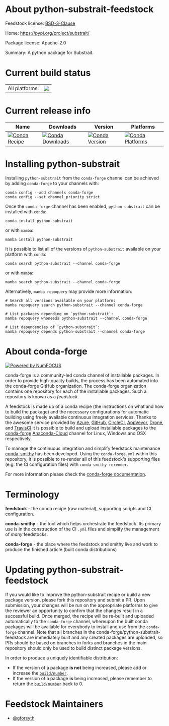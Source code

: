 About python-substrait-feedstock
================================

Feedstock license: [BSD-3-Clause](https://github.com/conda-forge/python-substrait-feedstock/blob/main/LICENSE.txt)

Home: https://pypi.org/project/substrait/

Package license: Apache-2.0

Summary: A python package for Substrait.

Current build status
====================


<table><tr><td>All platforms:</td>
    <td>
      <a href="https://dev.azure.com/conda-forge/feedstock-builds/_build/latest?definitionId=19673&branchName=main">
        <img src="https://dev.azure.com/conda-forge/feedstock-builds/_apis/build/status/python-substrait-feedstock?branchName=main">
      </a>
    </td>
  </tr>
</table>

Current release info
====================

| Name | Downloads | Version | Platforms |
| --- | --- | --- | --- |
| [![Conda Recipe](https://img.shields.io/badge/recipe-python--substrait-green.svg)](https://anaconda.org/conda-forge/python-substrait) | [![Conda Downloads](https://img.shields.io/conda/dn/conda-forge/python-substrait.svg)](https://anaconda.org/conda-forge/python-substrait) | [![Conda Version](https://img.shields.io/conda/vn/conda-forge/python-substrait.svg)](https://anaconda.org/conda-forge/python-substrait) | [![Conda Platforms](https://img.shields.io/conda/pn/conda-forge/python-substrait.svg)](https://anaconda.org/conda-forge/python-substrait) |

Installing python-substrait
===========================

Installing `python-substrait` from the `conda-forge` channel can be achieved by adding `conda-forge` to your channels with:

```
conda config --add channels conda-forge
conda config --set channel_priority strict
```

Once the `conda-forge` channel has been enabled, `python-substrait` can be installed with `conda`:

```
conda install python-substrait
```

or with `mamba`:

```
mamba install python-substrait
```

It is possible to list all of the versions of `python-substrait` available on your platform with `conda`:

```
conda search python-substrait --channel conda-forge
```

or with `mamba`:

```
mamba search python-substrait --channel conda-forge
```

Alternatively, `mamba repoquery` may provide more information:

```
# Search all versions available on your platform:
mamba repoquery search python-substrait --channel conda-forge

# List packages depending on `python-substrait`:
mamba repoquery whoneeds python-substrait --channel conda-forge

# List dependencies of `python-substrait`:
mamba repoquery depends python-substrait --channel conda-forge
```


About conda-forge
=================

[![Powered by
NumFOCUS](https://img.shields.io/badge/powered%20by-NumFOCUS-orange.svg?style=flat&colorA=E1523D&colorB=007D8A)](https://numfocus.org)

conda-forge is a community-led conda channel of installable packages.
In order to provide high-quality builds, the process has been automated into the
conda-forge GitHub organization. The conda-forge organization contains one repository
for each of the installable packages. Such a repository is known as a *feedstock*.

A feedstock is made up of a conda recipe (the instructions on what and how to build
the package) and the necessary configurations for automatic building using freely
available continuous integration services. Thanks to the awesome service provided by
[Azure](https://azure.microsoft.com/en-us/services/devops/), [GitHub](https://github.com/),
[CircleCI](https://circleci.com/), [AppVeyor](https://www.appveyor.com/),
[Drone](https://cloud.drone.io/welcome), and [TravisCI](https://travis-ci.com/)
it is possible to build and upload installable packages to the
[conda-forge](https://anaconda.org/conda-forge) [Anaconda-Cloud](https://anaconda.org/)
channel for Linux, Windows and OSX respectively.

To manage the continuous integration and simplify feedstock maintenance
[conda-smithy](https://github.com/conda-forge/conda-smithy) has been developed.
Using the ``conda-forge.yml`` within this repository, it is possible to re-render all of
this feedstock's supporting files (e.g. the CI configuration files) with ``conda smithy rerender``.

For more information please check the [conda-forge documentation](https://conda-forge.org/docs/).

Terminology
===========

**feedstock** - the conda recipe (raw material), supporting scripts and CI configuration.

**conda-smithy** - the tool which helps orchestrate the feedstock.
                   Its primary use is in the construction of the CI ``.yml`` files
                   and simplify the management of *many* feedstocks.

**conda-forge** - the place where the feedstock and smithy live and work to
                  produce the finished article (built conda distributions)


Updating python-substrait-feedstock
===================================

If you would like to improve the python-substrait recipe or build a new
package version, please fork this repository and submit a PR. Upon submission,
your changes will be run on the appropriate platforms to give the reviewer an
opportunity to confirm that the changes result in a successful build. Once
merged, the recipe will be re-built and uploaded automatically to the
`conda-forge` channel, whereupon the built conda packages will be available for
everybody to install and use from the `conda-forge` channel.
Note that all branches in the conda-forge/python-substrait-feedstock are
immediately built and any created packages are uploaded, so PRs should be based
on branches in forks and branches in the main repository should only be used to
build distinct package versions.

In order to produce a uniquely identifiable distribution:
 * If the version of a package **is not** being increased, please add or increase
   the [``build/number``](https://docs.conda.io/projects/conda-build/en/latest/resources/define-metadata.html#build-number-and-string).
 * If the version of a package **is** being increased, please remember to return
   the [``build/number``](https://docs.conda.io/projects/conda-build/en/latest/resources/define-metadata.html#build-number-and-string)
   back to 0.

Feedstock Maintainers
=====================

* [@gforsyth](https://github.com/gforsyth/)

